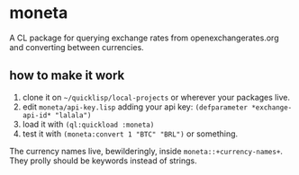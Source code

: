 # moneta
A CL package for querying exchange rates from openexchangerates.org and converting between currencies.

## how to make it work

1. clone it on `~/quicklisp/local-projects` or wherever your packages live.
2. edit `moneta/api-key.lisp` adding your api key: `(defparameter *exchange-api-id* "lalala")`
3. load it with `(ql:quickload :moneta)`
4. test it with `(moneta:convert 1 "BTC" "BRL")` or something.

The currency names live, bewilderingly, inside `moneta::+currency-names+`. They prolly should be keywords instead of strings.
